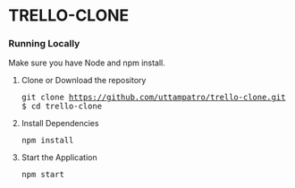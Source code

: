 # TRELLO-CLONE

### Running Locally

Make sure you have Node and npm install.

  1. Clone or Download the repository 
    <pre>git clone https://github.com/uttampatro/trello-clone.git
    $ cd trello-clone</pre>
  2. Install Dependencies

      <pre>npm install</pre>
  3. Start the Application

     <pre>npm start</pre>
